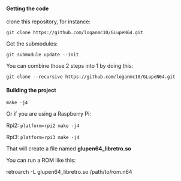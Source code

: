 #### Getting the code

clone this repository, for instance:

```git clone https://github.com/loganmc10/GLupeN64.git```

Get the submodules:

```git submodule update --init```

You can combine those 2 steps into 1 by doing this:

```git clone --recursive https://github.com/loganmc10/GLupeN64.git```

#### Building the project

```make -j4```

Or if you are using a Raspberry Pi:

Rpi2:
```platform=rpi2 make -j4```

Rpi3:
```platform=rpi3 make -j4```

That will create a file named **glupen64_libretro.so**

You can run a ROM like this:

retroarch -L glupen64_libretro.so /path/to/rom.n64
